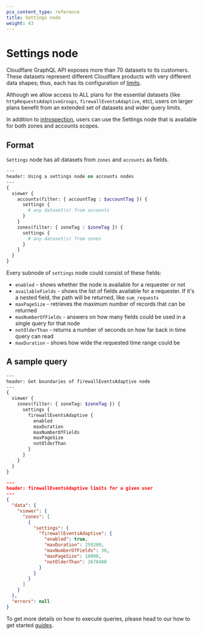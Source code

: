 ```yaml
---
pcx_content_type: reference
title: Settings node
weight: 43
---
```


# Settings node

Cloudflare GraphQL API exposes more than 70 datasets to its customers. These
datasets represent different Cloudflare products with very different data
shapes; thus, each has its configuration of [limits][1].

Although we allow access to ALL plans for the essential datasets (like
`httpRequestsAdaptiveGroups`, `firewallEventsAdaptive`, etc), users on larger
plans benefit from an extended set of datasets and wider query limits.

In addition to [introspection][2], users can use the Settings node that is
available for both zones and accounts scopes.

## Format

`Settings` node has all datasets from `zones` and `accounts` as fields.

```graphql
---
header: Using a settings node on accounts nodes
---
{
  viewer {
    accounts(filter: { accountTag : $accountTag }) {
      settings {
        # any dataset(s) from accounts
      }
    }
    zones(filter: { zoneTag : $zoneTag }) {
      settings {
        # any dataset(s) from zones
      }
    }
  }
}
```

Every subnode of `settings` node could consist of these fields:

* `enabled` - shows whether the node is available for a requester or not
* `availableFields` - shows the list of fields available for a requester. If
  it's a nested field, the path will be returned, like `sum_requests`
* `maxPageSize` - retrieves the maximum number of records that can be returned
* `maxNumberOfFields` - answers on how many fields could be used in a single
  query for that node
* `notOlderThan` - returns a number of seconds on how far back in time query can
  read
* `maxDuration` - shows how wide the requested time range could be

## A sample query

```graphql
---
header: Get boundaries of firewallEventsAdaptive node
---
{
  viewer {
    zones(filter: { zoneTag: $zoneTag }) {
      settings {
        firewallEventsAdaptive {
          enabled
          maxDuration
          maxNumberOfFields
          maxPageSize
          notOlderThan
        }
      }
    }
  }
}
```

```json
---
header: firewallEventsAdaptive limits for a given user
---
{
  "data": {
    "viewer": {
      "zones": [
        {
          "settings": {
            "firewallEventsAdaptive": {
              "enabled": true,
              "maxDuration": 259200,
              "maxNumberOfFields": 30,
              "maxPageSize": 10000,
              "notOlderThan": 2678400
            }
          }
        }
      ]
    }
  },
  "errors": null
}
```

To get more details on how to execute queries, please head to our how to get
started [guides][3].

[1]: </analytics/graphql-api/limits/>
[2]: </analytics/graphql-api/features/discovery/introspection/>
[3]: </analytics/graphql-api/getting-started/>
